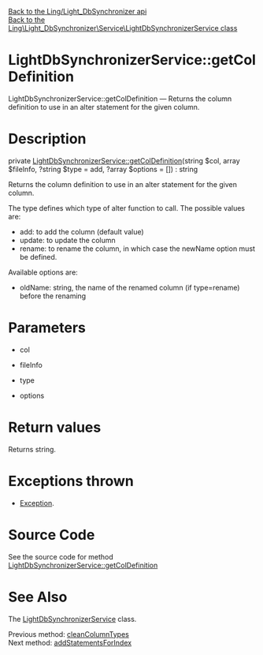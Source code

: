 [Back to the Ling/Light_DbSynchronizer api](https://github.com/lingtalfi/Light_DbSynchronizer/blob/master/doc/api/Ling/Light_DbSynchronizer.md)<br>
[Back to the Ling\Light_DbSynchronizer\Service\LightDbSynchronizerService class](https://github.com/lingtalfi/Light_DbSynchronizer/blob/master/doc/api/Ling/Light_DbSynchronizer/Service/LightDbSynchronizerService.md)


LightDbSynchronizerService::getColDefinition
================



LightDbSynchronizerService::getColDefinition — Returns the column definition to use in an alter statement for the given column.




Description
================


private [LightDbSynchronizerService::getColDefinition](https://github.com/lingtalfi/Light_DbSynchronizer/blob/master/doc/api/Ling/Light_DbSynchronizer/Service/LightDbSynchronizerService/getColDefinition.md)(string $col, array $fileInfo, ?string $type = add, ?array $options = []) : string




Returns the column definition to use in an alter statement for the given column.

The type defines which type of alter function to call.
The possible values are:

- add: to add the column (default value)
- update: to update the column
- rename: to rename the column, in which case the newName option must be defined.


Available options are:

- oldName: string, the name of the renamed column (if type=rename) before the renaming




Parameters
================


- col

    

- fileInfo

    

- type

    

- options

    


Return values
================

Returns string.


Exceptions thrown
================

- [Exception](http://php.net/manual/en/class.exception.php).&nbsp;







Source Code
===========
See the source code for method [LightDbSynchronizerService::getColDefinition](https://github.com/lingtalfi/Light_DbSynchronizer/blob/master/Service/LightDbSynchronizerService.php#L948-L1000)


See Also
================

The [LightDbSynchronizerService](https://github.com/lingtalfi/Light_DbSynchronizer/blob/master/doc/api/Ling/Light_DbSynchronizer/Service/LightDbSynchronizerService.md) class.

Previous method: [cleanColumnTypes](https://github.com/lingtalfi/Light_DbSynchronizer/blob/master/doc/api/Ling/Light_DbSynchronizer/Service/LightDbSynchronizerService/cleanColumnTypes.md)<br>Next method: [addStatementsForIndex](https://github.com/lingtalfi/Light_DbSynchronizer/blob/master/doc/api/Ling/Light_DbSynchronizer/Service/LightDbSynchronizerService/addStatementsForIndex.md)<br>

